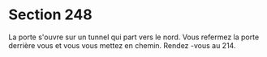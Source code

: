 # Section 248

La porte s'ouvre sur un tunnel qui part vers le nord. Vous refermez la porte derrière vous
et vous vous mettez en chemin. Rendez -vous au 214.